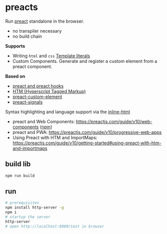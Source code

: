 # preacts

Run [preact](https://github.com/preactjs/preact) standalone in the browser.

- no transpiler necessary
- no build chain

**Supports**

- Writing `html` and `css` [Template literals](https://developer.mozilla.org/en-US/docs/Web/JavaScript/Reference/Template_literals) 
- Custom Components. Generate and register a custom element from a preact component.

**Based on**

- [preact and preact hooks](https://github.com/preactjs/preact)
- [HTM (Hyperscript Tagged Markup)](https://github.com/developit/htm)
- [preact-custom-element](https://github.com/preactjs/preact-custom-element)
- [preact-signals](https://github.com/preactjs/signals)

Syntax highlighting and language support via the [inline-html](https://marketplace.visualstudio.com/items?itemName=pushqrdx.inline-html)

- preact and Web Components: https://preactjs.com/guide/v10/web-components ([npm](https://www.npmjs.com/package/preact-custom-element))
- preact and PWA: https://preactjs.com/guide/v10/progressive-web-apps
- Using Preact with HTM and ImportMaps: https://preactjs.com/guide/v10/getting-started#using-preact-with-htm-and-importmaps

## build lib

```bash
npm run build
```

## run

```bash
# prerequisites
npm install http-server -g
npm i
# startup the server
http-server
# open http://localhost:8080/test in browser
```
